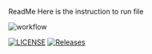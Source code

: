 ReadMe
Here is the instruction to run file

![workflow](https://github.com/HtetEindraWai11/<sem>/actions/workflows/main.yml/badge.svg)

[![LICENSE](https://img.shields.io/github/license/HtetEindraWai11/sem.svg?style=flat-square)](https://github.com/<HtetEindraWai11>/sem/blob/master/LICENSE)
[![Releases](https://img.shields.io/github/release/HtetEindraWai11/sem/all.svg?style=flat-square)](https://github.com/<HtetEindraWai11>/sem/releases)